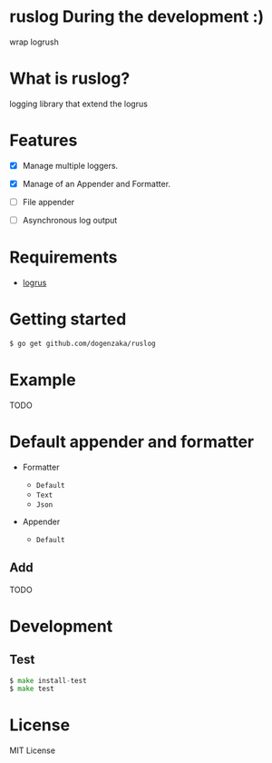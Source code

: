 ruslog During the development :)
======

wrap logrush

# What is ruslog?

logging library that extend the logrus

# Features

- [x] Manage multiple loggers. 
- [x] Manage of an Appender and Formatter. 
- [ ] File appender 
- [ ] Asynchronous log output


# Requirements

- [logrus](https://github.com/sirupsen/logrus)

# Getting started

```sh
$ go get github.com/dogenzaka/ruslog
```

# Example

TODO

# Default appender and formatter

- Formatter
  - `Default`
  - `Text`
  - `Json`

- Appender
  - `Default`

## Add

TODO

# Development

## Test

```go
$ make install-test
$ make test
```

# License

MIT License
